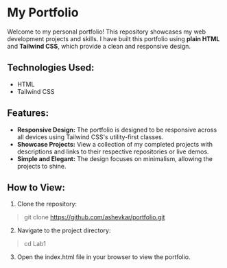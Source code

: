 # My Portfolio

Welcome to my personal portfolio! This repository showcases my web development projects and skills. I have built this portfolio using **plain HTML** and **Tailwind CSS**, which provide a clean and responsive design.

## Technologies Used:
- HTML
- Tailwind CSS

## Features:
- **Responsive Design:** The portfolio is designed to be responsive across all devices using Tailwind CSS's utility-first classes.
- **Showcase Projects:** View a collection of my completed projects with descriptions and links to their respective repositories or live demos.
- **Simple and Elegant:** The design focuses on minimalism, allowing the projects to shine.

## How to View:
1. Clone the repository:
> git clone https://github.com/ashevkar/portfolio.git
2. Navigate to the project directory:
> cd Lab1
3. Open the index.html file in your browser to view the portfolio.